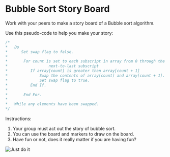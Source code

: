 # Bubble Sort Story Board

Work with your peers to make a story board of a Bubble sort algorithm.

Use this pseudo-code to help you make your story:
```c++
/*  
*   Do
*      Set swap flag to false.
*   
*       For count is set to each subscript in array from 0 through the
*                  next-to-last subscript
*          If array[count] is greater than array[count + 1]
*              Swap the contents of array[count] and array[count + 1].
*              Set swap flag to true.
*          End If.
*      
*       End For.
*   
*   While any elements have been swapped.
*/
```

Instructions:
1. Your group must act out the story of bubble sort.
2. You can use the board and markers to draw on the board.
3. Have fun or not, does it really matter if you are having fun?

![Just do it](https://media.giphy.com/media/b7f0X8Okk1uyk/giphy.gif)
